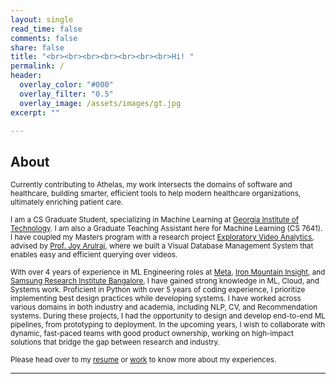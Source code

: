 ```yaml
---
layout: single
read_time: false
comments: false
share: false
title: "<br><br><br><br><br><br><br>Hi! "
permalink: /
header:
  overlay_color: "#000"
  overlay_filter: "0.5"
  overlay_image: /assets/images/gt.jpg
excerpt: ""

---
```


## About

<small> Currently contributing to Athelas, my work intersects the domains of software and healthcare, building smarter, efficient tools to help modern healthcare organizations, ultimately enriching patient care. </small>

<small> I am a CS Graduate Student, specializing in Machine Learning at [Georgia Institute of Technology](https://www.gatech.edu/). I am also a Graduate Teaching Assistant here for Machine Learning (CS 7641). I have coupled my Masters program with a research project [Exploratory Video Analytics](https://evadb.readthedocs.io/en/stable/), advised by [Prof. Joy Arulraj](https://www.cc.gatech.edu/~jarulraj/), where we built a Visual Database Management System that enables easy and efficient querying over videos. </small>

<small> With over 4 years of experience in ML Engineering roles at [Meta](https://meta.com), [Iron Mountain Insight](https://www.ironmountain.com/services/content-service-platform), and [Samsung Research Institute Bangalore](https://research.samsung.com/sri-b), I have gained strong knowledge in ML, Cloud, and Systems work. Proficient in Python with over 5 years of coding experience, I prioritize implementing best design practices while developing systems. I have worked across various domains in both industry and academia, including NLP, CV, and Recommendation systems. During these projects, I had the opportunity to design and develop end-to-end ML pipelines, from prototyping to deployment. In the upcoming years, I wish to collaborate with dynamic, fast-paced teams with good product ownership, working on high-impact solutions that bridge the gap between research and industry. 
</small>

<small> Please head over to my [resume](/resume) or [work](/work) to know more about my experiences. </small>

<!-- <small> This summer I interned at [Meta](https://meta.com) in the Creation ML team, where I had the opportunity to work end-to-end on ML pipelines, building and training large scale models for Music Recommendation used across Facebook for Stories and Reels. Prior to starting my Masters, I have worked in Machine Learning roles at [Iron Mountain Insight](https://www.ironmountain.com/services/content-service-platform) and [Samsung Research Institute Bangalore](https://research.samsung.com/sri-b). I graduated from [NIT-Trichy](https://www.nitt.edu/home/academics/departments/cse/) in 2018, where I received my B.Tech. in Computer Science and Engineering. Please head over to my [resume](/resume) or [work](/work) to know more about my experiences. </small> -->
<!-- 
## Interests

<small> I love Mathematics and solving challenging problem statements or puzzles. I always hope and strive to write clean, well-documented code. In the past 4 years of my academic and industry experience, I have worked with a good mix of Machine Learning, Systems and Cloud. In the next few years of my career, I want to explore and learn more along similar domains, building solutions that bridge research and industry.  </small>

<small> Work apart, I passionately follow and play Football/Cricket. I try to practice yoga regularly and truly believe being active and fit is essential for a well-functioning mind. </small> -->


<div id='featured'></div>


---
